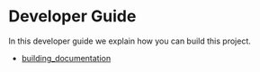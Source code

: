 # Developer Guide


In this developer guide we explain how you can build this project.

* [building_documentation](building_documentation.md)

